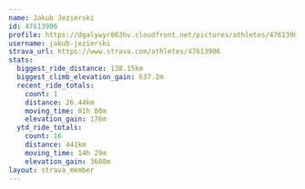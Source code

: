 ```yaml
---
name: Jakub Jezierski
id: 47613906
profile: https://dgalywyr863hv.cloudfront.net/pictures/athletes/47613906/14681924/1/large.jpg
username: jakub-jezierski
strava_url: https://www.strava.com/athletes/47613906
stats:
  biggest_ride_distance: 138.15km
  biggest_climb_elevation_gain: 637.2m
  recent_ride_totals:
    count: 1
    distance: 26.44km
    moving_time: 01h 08m
    elevation_gain: 176m
  ytd_ride_totals:
    count: 16
    distance: 441km
    moving_time: 14h 29m
    elevation_gain: 3608m
layout: strava_member
--- 
```

